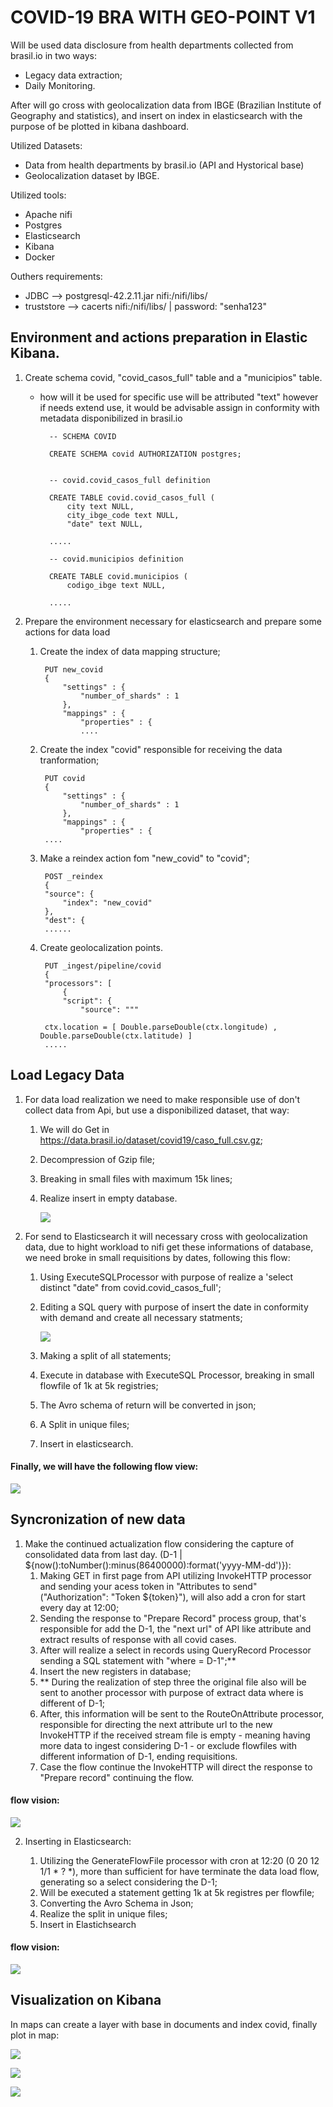 # COVID-19 BRA WITH GEO-POINT V1

Will be used data disclosure from health departments collected from brasil.io in two ways: 
* Legacy data extraction;
* Daily Monitoring.

After will go cross with geolocalization data from IBGE (Brazilian Institute of Geography and statistics), and insert on index in elasticsearch with the purpose of be plotted in kibana dashboard.

Utilized Datasets:
* Data from health departments by brasil.io (API and Hystorical base)
* Geolocalization dataset by IBGE.

Utilized tools:
* Apache nifi
* Postgres
* Elasticsearch
* Kibana
* Docker

Outhers requirements:
* JDBC --> postgresql-42.2.11.jar nifi:/nifi/libs/
* truststore --> cacerts nifi:/nifi/libs/    | password: "senha123"

##  Environment and actions preparation in Elastic Kibana. 

1. Create schema covid, "covid_casos_full" table and a "municipios" table.

    * how will it be used for specific use will be attributed "text" however if  needs extend use, it would be advisable assign in conformity with metadata disponibilized in brasil.io

            -- SCHEMA COVID

            CREATE SCHEMA covid AUTHORIZATION postgres;


            -- covid.covid_casos_full definition

            CREATE TABLE covid.covid_casos_full (
                city text NULL,
                city_ibge_code text NULL,
                "date" text NULL,
            
            .....

            -- covid.municipios definition

            CREATE TABLE covid.municipios (
                codigo_ibge text NULL,
            
            .....


2. Prepare the environment necessary for elasticsearch and prepare some actions for data load
    1. Create the index of data mapping structure;

            PUT new_covid
            {
                "settings" : {
                    "number_of_shards" : 1
                },
                "mappings" : {
                    "properties" : {
                    ....


    2. Create the index "covid" responsible for receiving the data tranformation;

            PUT covid
            {
                "settings" : {
                    "number_of_shards" : 1
                },
                "mappings" : {
                    "properties" : {
            ....


    3. Make a reindex action fom "new_covid" to "covid";
        
            POST _reindex
            {
            "source": {
                "index": "new_covid"
            },
            "dest": {
            ......
    
    4. Create geolocalization points.

            PUT _ingest/pipeline/covid
            {
            "processors": [
                {
                "script": {
                    "source": """
                    
            ctx.location = [ Double.parseDouble(ctx.longitude) , Double.parseDouble(ctx.latitude) ]
            .....

## Load Legacy Data 

1. For data load realization we need to make responsible use of don't collect data from Api,  but use a disponibilized dataset, that way:
    1. We will do Get in https://data.brasil.io/dataset/covid19/caso_full.csv.gz;
    2. Decompression of Gzip file;
    3. Breaking in small files with maximum 15k lines;
    4. Realize insert in empty database.

        ![](https://github.com/LucasMassucci/Covid19BRAGeoV1/blob/master/images/img1.png?raw=true)


2. For send to Elasticsearch it will necessary cross with geolocalization data, due to hight workload to nifi get these informations of database, we need broke in small requisitions by dates, following this flow:

    1. Using ExecuteSQLProcessor with purpose of realize a 'select distinct "date" from covid.covid_casos_full'; 

    2. Editing a SQL query with purpose of insert the date in conformity with demand and create all necessary statments;

        ![](https://github.com/LucasMassucci/Covid19BRAGeoV1/blob/master/images/img2.png?raw=true) 

    3. Making a split of all statements;
    4. Execute in database with ExecuteSQL Processor, breaking in small flowfile of 1k at 5k registries;
    4. The Avro schema of return will be converted in json;
    5. A Split in unique files;
    6. Insert in elasticsearch.

#### Finally, we will have the following flow view:
![](https://github.com/LucasMassucci/Covid19BRAGeoV1/blob/master/images/img3.png?raw=true) 

## Syncronization of new data 

1. Make the continued actualization flow considering the capture of consolidated data from last day. (D-1 | ${now():toNumber():minus(86400000):format('yyyy-MM-dd')}):
    1. Making GET in first page from API utilizing InvokeHTTP processor and sending your acess token in "Attributes to send" ("Authorization": "Token ${token}"), will also add a cron for start every day at 12:00; 
    2. Sending the response to "Prepare Record" process group, that's responsible for add the D-1, the "next url" of API like attribute and extract results of response  with all covid cases.
    3. After will realize a select in records using QueryRecord Processor sending  a SQL statement with "where = D-1";**
    4. Insert the new registers in database;
    5. ** During the realization of step three the original file also will be sent to another processor with purpose of extract data where is different of D-1;
    6. After, this information will be sent to the RouteOnAttribute processor, responsible for directing the next attribute url to the new InvokeHTTP if the received stream file is empty - meaning having more data to ingest considering D-1 - or exclude flowfiles with different information of D-1, ending requisitions.
    7. Case the flow continue the InvokeHTTP will direct the response to "Prepare record" continuing the flow. 

#### flow vision:
![](https://github.com/LucasMassucci/Covid19BRAGeoV1/blob/master/images/img4.png?raw=true) 

2. Inserting in Elasticsearch: 

    1. Utilizing the GenerateFlowFile processor with cron at 12:20 (0 20 12 1/1 * ? *), more than sufficient for have terminate the data load flow, generating so a select considering the D-1;
    2. Will be executed a statement getting 1k at 5k registres per flowfile;
    3. Converting the Avro Schema in Json;
    4. Realize the split in unique files;
    5. Insert in Elastichsearch 

#### flow vision:
![](https://github.com/LucasMassucci/Covid19BRAGeoV1/blob/master/images/img5.png?raw=true) 


## Visualization on Kibana

In maps can create a layer with base in documents and index covid, finally plot in map: 

![](https://github.com/LucasMassucci/Covid19BRAGeoV1/blob/master/images/img6.png?raw=true) 

![](https://github.com/LucasMassucci/Covid19BRAGeoV1/blob/master/images/img7.png?raw=true) 

![](https://github.com/LucasMassucci/Covid19BRAGeoV1/blob/master/images/img8.png?raw=true) 















